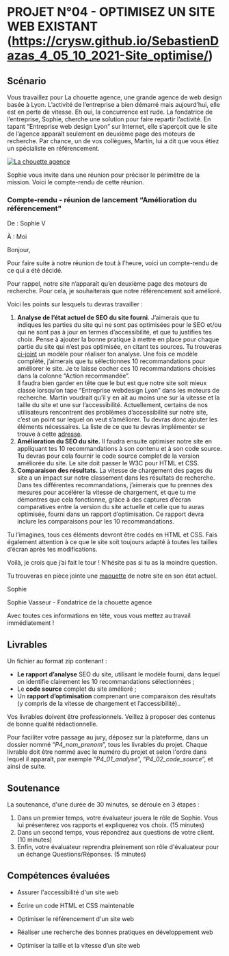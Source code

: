 # PROJET N°04 - OPTIMISEZ UN SITE WEB EXISTANT (https://crysw.github.io/SebastienDazas_4_05_10_2021-Site_optimise/)

## Scénario

Vous travaillez pour La chouette agence, une grande agence de web design basée à Lyon. L’activité de l’entreprise a bien démarré mais aujourd’hui, elle est en perte de vitesse. Eh oui, la concurrence est rude. La fondatrice de l’entreprise, Sophie, cherche une solution pour faire repartir l’activité. En tapant “Entreprise web design Lyon” sur Internet, elle s’aperçoit que le site de l’agence apparaît seulement en deuxième page des moteurs de recherche. Par chance, un de vos collègues, Martin, lui a dit que vous étiez un spécialiste en référencement.

[![La chouette agence](https://user.oc-static.com/upload/2019/04/15/15553465193309_icon-above-font.png)](https://user.oc-static.com/upload/2019/04/15/15553465193309_icon-above-font.png)

Sophie vous invite dans une réunion pour préciser le périmètre de la mission. Voici le compte-rendu de cette réunion.

### **Compte-rendu - réunion de lancement “Amélioration du référencement"**

De : Sophie V

À : Moi

Bonjour,

Pour faire suite à notre réunion de tout à l’heure, voici un compte-rendu de ce qui a été décidé.

Pour rappel, notre site n’apparaît qu’en deuxième page des moteurs de recherche. Pour cela, je souhaiterais que notre référencement soit amélioré.

Voici les points sur lesquels tu devras travailler :

1. **Analyse de l’état actuel de SEO du site fourni**. J’aimerais que tu indiques les parties du site qui ne sont pas optimisées pour le SEO et/ou qui ne sont pas à jour en termes d’accessibilité, et que tu justifies tes choix. Pense à ajouter la bonne pratique à mettre en place pour chaque partie du site qui n’est pas optimisée, en citant tes sources. Tu trouveras [ci-joint](https://s3-eu-west-1.amazonaws.com/course.oc-static.com/projects/DW_P4/Mode%CC%80le-audit-SEO.xlsx) un modèle pour réaliser ton analyse. Une fois ce modèle complété, j’aimerais que tu sélectionnes 10 recommandations pour améliorer le site. Je te laisse cocher ces 10 recommandations choisies dans la colonne “Action recommandée”.  
   Il faudra bien garder en tête que le but est que notre site soit mieux classé lorsqu’on tape “Entreprise webdesign Lyon” dans les moteurs de recherche. Martin voudrait qu’il y en ait au moins une sur la vitesse et la taille du site et une sur l’accessibilité. Actuellement, certains de nos utilisateurs rencontrent des problèmes d’accessibilité sur notre site, c’est un point sur lequel on veut s’améliorer. Tu devras donc ajouter les éléments nécessaires. La liste de ce que tu devras implémenter se trouve à cette [adresse](https://developer.mozilla.org/fr/docs/Accessibilit%C3%A9/Checklist_accessibilite_mobile).
2. **Amélioration du SEO du site.** Il faudra ensuite optimiser notre site en appliquant tes 10 recommandations à son contenu et à son code source. Tu devras pour cela fournir le code source complet de la version améliorée du site. Le site doit passer le W3C pour HTML et CSS.
3. **Comparaison des résultats.** La vitesse de chargement des pages du site a un impact sur notre classement dans les résultats de recherche. Dans tes différentes recommandations, j’aimerais que tu prennes des mesures pour accélérer la vitesse de chargement, et que tu me démontres que cela fonctionne, grâce à des captures d’écran comparatives entre la version du site actuelle et celle que tu auras optimisée, fourni dans un rapport d’optimisation. Ce rapport devra inclure les comparaisons pour les 10 recommandations.

Tu l’imagines, tous ces éléments devront être codés en HTML et CSS. Fais également attention à ce que le site soit toujours adapté à toutes les tailles d’écran après tes modifications.

Voilà, je crois que j’ai fait le tour ! N’hésite pas si tu as la moindre question.

Tu trouveras en pièce jointe une [maquette](https://s3-eu-west-1.amazonaws.com/course.oc-static.com/projects/GEN_integrateur_web_P4/Starting+website.zip) de notre site en son état actuel.

Sophie

Sophie Vasseur - Fondatrice de la chouette agence

Avec toutes ces informations en tête, vous vous mettez au travail immédiatement !

## Livrables

Un fichier au format zip contenant :

- **Le rapport d’analyse** SEO du site, utilisant le modèle fourni, dans lequel on identifie clairement les 10 recommandations sélectionnées ;
- Le **code source** complet du site amélioré ;
- Un **rapport d’optimisation** comprenant une comparaison des résultats (y compris de la vitesse de chargement et l’accessibilité)..

Vos livrables doivent être professionnels. Veillez à proposer des contenus de bonne qualité rédactionnelle.

Pour faciliter votre passage au jury, déposez sur la plateforme, dans un dossier nommé “_P4_nom_prenom_”, tous les livrables du projet. Chaque livrable doit être nommé avec le numéro du projet et selon l'ordre dans lequel il apparaît, par exemple “_P4_01_analyse_”, “_P4_02_code_source_”, et ainsi de suite.

## Soutenance

La soutenance, d'une durée de 30 minutes, se déroule en 3 étapes :

1. Dans un premier temps, votre évaluateur jouera le rôle de Sophie. Vous lui présenterez vos rapports et expliquerez vos choix. (15 minutes)
2. Dans un second temps, vous répondrez aux questions de votre client. (10 minutes)
3. Enfin, votre évaluateur reprendra pleinement son rôle d'évaluateur pour un échange Questions/Réponses. (5 minutes)

## **Compétences évaluées**

- Assurer l'accessibilité d'un site web

- Écrire un code HTML et CSS maintenable

- Optimiser le référencement d'un site web

- Réaliser une recherche des bonnes pratiques en développement web

- Optimiser la taille et la vitesse d’un site web
